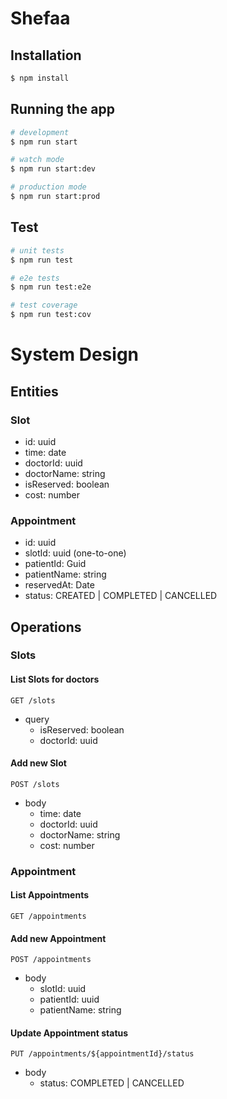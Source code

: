 # Shefaa

## Installation

```bash
$ npm install
```

## Running the app

```bash
# development
$ npm run start

# watch mode
$ npm run start:dev

# production mode
$ npm run start:prod
```

## Test

```bash
# unit tests
$ npm run test

# e2e tests
$ npm run test:e2e

# test coverage
$ npm run test:cov
```

# System Design

## Entities

### Slot
- id: uuid
- time: date
- doctorId: uuid
- doctorName: string
- isReserved: boolean
- cost: number

### Appointment
- id: uuid
- slotId: uuid (one-to-one)
- patientId: Guid
- patientName: string
- reservedAt: Date
- status: CREATED | COMPLETED | CANCELLED

## Operations

### Slots

#### List Slots for doctors

`GET /slots`

- query
    - isReserved: boolean
    - doctorId: uuid

#### Add new Slot

`POST /slots`

- body
    - time: date
    - doctorId: uuid
    - doctorName: string
    - cost: number

### Appointment

#### List Appointments

`GET /appointments`

#### Add new Appointment

`POST /appointments`

- body
    - slotId: uuid
    - patientId: uuid
    - patientName: string

#### Update Appointment status

`PUT /appointments/${appointmentId}/status`

- body
    - status: COMPLETED | CANCELLED
